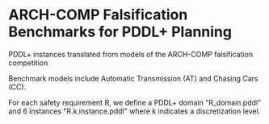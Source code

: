 # ARCH-COMP Falsification Benchmarks for PDDL+ Planning
PDDL+ instances translated from models of the ARCH-COMP falsification competition

Benchmark models include Automatic Transmission (AT) and Chasing Cars (CC).

For each safety requirement R, we define a PDDL+ domain "R_domain.pddl" and 6 instances "R.k.instance.pddl" where k indicates a discretization level.
